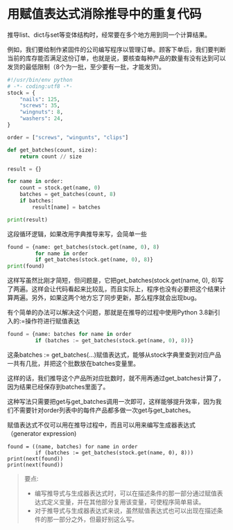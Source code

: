 # 用赋值表达式消除推导中的重复代码

推导list、dict与set等变体结构时，经常要在多个地方用到同一个计算结果。

例如，我们要给制作紧固件的公司编写程序以管理订单。顾客下单后，我们要判断当前的库存能否满足这份订单，也就是说，要核查每种产品的数量有没有达到可以发货的最低限制（8个为一批，至少要有一批，才能发货)。

```python
#!/usr/bin/env python
# -*- coding:utf8 -*-
stock = {
    "nails": 125,
    "screws": 35,
    "wingnuts": 8,
    "washers": 24,
}

order = ["screws", "wingunts", "clips"]

def get_batches(count, size):
    return count // size

result = {}

for name in order:
    count = stock.get(name, 0)
    batches = get_batches(count, 8)
    if batches:
        result[name] = batches

print(result)
```



这段循环逻辑，如果改用字典推导来写，会简单一些

```python
found = {name: get_batches(stock.get(name, 0), 8)
         for name in order
         if get_batches(stock.get(name, 0), 8)}
print(found)
```

这样写虽然比刚才简短，但问题是，它把get_batches(stock.get(name, 0), 8)写了两遍。这样会让代码看起来比较乱，而且实际上，程序也没有必要把这个结果计算两遍。另外，如果这两个地方忘了同步更新，那么程序就会出现bug。

有个简单的办法可以解决这个问题，那就是在推导的过程中使用Python 3.8新引入的:=操作符进行赋值表达

```python
found = {name: batches for name in order
         if (batches := get_batches(stock.get(name, 0), 8))}
```

这条batches := get_batches(...)赋值表达式，能够从stock字典里查到对应产品一共有几批，并把这个批数放在batches变量里。

这样的话，我们推导这个产品所对应批数时，就不用再通过get_batches计算了，因为结果已经保存到batches里面了。

这种写法只需要把get与get_batches调用一次即可，这样能够提升效率，因为我们不需要针对order列表中的每件产品都多做一次get与get_batches。



赋值表达式不仅可以用在推导过程中，而且可以用来编写生成器表达式（generator expression)

```
found = ((name, batches) for name in order
         if (batches := get_batches(stock.get(name, 0), 8)))
print(next(found))
print(next(found))
```



> 要点:
>
> - 编写推导式与生成器表达式时，可以在描述条件的那一部分通过赋值表达式定义变量，并在其他部分复用该变量，可使程序简单易读。
> - 对于推导式与生成器表达式来说，虽然赋值表达式也可以出现在描述条件的那一部分之外，但最好别这么写。
